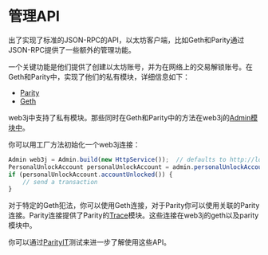 # 管理API

出了实现了标准的JSON-RPC的API，以太坊客户端，比如Geth和Parity通过JSON-RPC提供了一些额外的管理功能。

一个关键功能是他们提供了创建以太坊账号，并为在网络上的交易解锁账号。在Geth和Parity中，实现了他们的私有模块，详细信息如下：

* [Parity](https://github.com/paritytech/parity/wiki/JSONRPC-personal-module)
* [Geth](https://github.com/ethereum/go-ethereum/wiki/Management-APIs#personal)

web3j中支持了私有模块。那些同时在Geth和Parity中的方法在web3j的[Admin模块中](https://github.com/web3j/web3j/blob/master/core/src/main/java/org/web3j/protocol/admin/Admin.java)。

你可以用工厂方法初始化一个web3j连接：

```javascript
Admin web3j = Admin.build(new HttpService());  // defaults to http://localhost:8545/
PersonalUnlockAccount personalUnlockAccount = admin.personalUnlockAccount("0x000...", "a password").send();
if (personalUnlockAccount.accountUnlocked()) {
    // send a transaction
}
```

对于特定的Geth犯法，你可以使用Geth连接，对于Parity你可以使用关联的Parity连接。Parity连接提供了Parity的[Trace](https://github.com/paritytech/parity/wiki/JSONRPC-trace-module)模块。这些连接在web3j的geth以及parity模块中。

你可以通过[ParityIT](https://github.com/web3j/web3j/blob/master/integration-tests/src/test/java/org/web3j/protocol/parity/ParityIT.java)测试来进一步了解使用这些API。


